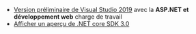 * [Version préliminaire de Visual Studio 2019](https://visualstudio.microsoft.com/vs/preview/) avec la **ASP.NET et développement web** charge de travail
* [Afficher un aperçu de .NET core SDK 3.0](https://dotnet.microsoft.com/download/dotnet-core/3.0)
